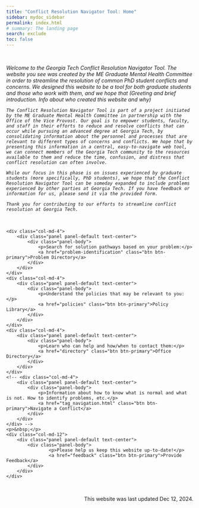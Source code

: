 ```yaml
---
title: "Conflict Resolution Navigator Tool: Home"
sidebar: mydoc_sidebar
permalink: index.html
# summary: The landing page
search: exclude
toc: false
---
```


<p>&nbsp;</p>

<p><i>
    Welcome to the Georgia Tech Conflict Resolution Navigator Tool. The website you see was created by the ME Graduate Mental Health Committee in order to streamline the resolution of common PhD student conflicts and concerns. We designed this website to be a tool for both graduate students and those who work with them, and we hope that  (Greeting and brief introduction. Info about who created this website and why)

    The Conflict Resolution Navigator Tool is part of a project initiated by the ME Graduate Mental Health Committee in partnership with the Office of the Vice Provost. Our goal is to empower students, faculty, and staff in their efforts to reduce and resolve conflicts that can occur while pursuing an advanced degree at Georgia Tech, by consolidating information about the personnel and processes that are relevant to different types of concerns and conflicts. We hope that by presenting this information in a central, easy-to-navigate web tool, we can connect members of the Georgia Tech community to the resources available to them and reduce the time, confusion, and distress that conflict resolution can often involve.

    While our focus in this phase is on issues experienced by graduate students (more specifically, PhD students), we hope that the Conflict Resolution Navigator Tool can be someday expanded to include problems experienced by other parties at Georgia Tech. If you have feedback or information for us, please send it via the provided form.

    Thank you for contributing to our efforts to streamline conflict resolution at Georgia Tech.
</i></p>
<!-- <p>Whatever problem you're going through, we can sympathize and are more than happy to talk with you about it. Use this tool to determine where to start in the conflict resolution process and what policies are in place to protect you.</p> -->

<!-- <p>&nbsp;</p>

<p><b>How to use this tool:</b></p>
<p class="answer"><i>(Do we need this or is it self-explanatory?)</i></p> -->

<p>&nbsp;</p>

 
<div>

    <div class="col-md-4">
        <div class="panel panel-default text-center">
            <div class="panel-body">
                <p>Search for solution pathways based on your problem:</p>
                <a href="problem-identification" class="btn btn-primary">Problem Directory</a>
            </div>
        </div>
    </div>
    <div class="col-md-4">
        <div class="panel panel-default text-center">
            <div class="panel-body">
                <p>Understand the policies that may be relevant to you:</p>
                <a href="policies" class="btn btn-primary">Policy Library</a>
            </div>
        </div>
    </div>
    <div class="col-md-4">
        <div class="panel panel-default text-center">
            <div class="panel-body">
                <p>Learn who can help and how/when to contact them:</p>
                <a href="directory" class="btn btn-primary">Office Directory</a>
            </div>
        </div>
    </div>
    <!-- <div class="col-md-4">
        <div class="panel panel-default text-center">
            <div class="panel-body">
                <p>Information about how to know what is normal and what is not. How to identify problems, etc.</p>
                <a href="tag_navigation.html" class="btn btn-primary">Navigate a Conflict</a>
            </div>
        </div>
    </div> -->
    <p>&nbsp;</p>
    <div class="col-md-12">
        <div class="panel panel-default text-center">
            <div class="panel-body">
                    <p>Please help us keep this website up-to-date!</p>
                    <a href="feedback" class="btn btn-primary">Provide Feedback</a>
            </div>
        </div>
    </div>
</div>

<p>&nbsp;</p>

<p align="right"> This website was last updated Dec 12, 2024. </p>




<!-- <script>
    $("#tg-sb-sidebar").toggle();
    $("#tg-sb-content").toggleClass('col-md-9');
    $("#tg-sb-content").toggleClass('col-md-12');
    $("#tg-sb-icon").toggleClass('fa-toggle-on');
    $("#tg-sb-icon").toggleClass('fa-toggle-off');
</script> -->


<!-- <p>&nbsp;</p>

<p>Whatever problem you're going through, we can sympathize and are more than happy to talk with you about it. Use this tool to determine where to start in the conflict resolution process and what policies are in place to protect you.</p>

<p>&nbsp;</p>

<p><b>How to use this tool:</b></p>
<p class="answer">Search manually through the tree or by using the search bar at the top of the page to search for a conflict through keywords. Each conflict has a "Chain of Command for Conflict Resolution". It is best to start the conflict resolution process at the lowest level possible, but any should be able to help get your conflict resolved. Click on each office to determine what you can do to work with that office and what will be the likely solution.</p>

<p>&nbsp;</p>

<p><b>Other Useful Information:</b></p>
<p class="answer">
    <ul>
        <li><a href="office_directory.html">Office Directory</a></li>
        <li><a href="policies.html">Relevant Policies</a></li>
    </ul>
</p> -->
